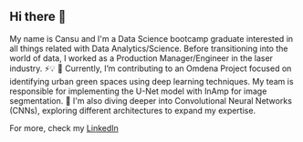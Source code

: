 ## Hi there 👋

My name is Cansu and I'm a Data Science bootcamp graduate interested in all things related with Data Analytics/Science. 
Before transitioning into the world of data, I worked as a Production Manager/Engineer in the laser industry. ⚡💡
🔭 Currently, I’m contributing to an Omdena Project focused on identifying urban green spaces using deep learning techniques. 
My team is responsible for implementing the U-Net model with InAmp for image segmentation.
🌱 I'm also diving deeper into Convolutional Neural Networks (CNNs), exploring different architectures to expand my expertise.

For more, check my [LinkedIn]([http://url.com](https://www.linkedin.com/in/cansu-tontsch-057307102/))
<!--
**cnsarp/cnsarp** is a ✨ _special_ ✨ repository because its `README.md` (this file) appears on your GitHub profile.

Here are some ideas to get you started:


- 🤔 I’m looking for help with ...
- 💬 Ask me about ...
- 📫 How to reach me: ...
- ⚡ Fun fact: ...
-->
